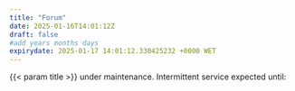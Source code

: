 ```yaml
---
title: "Forum"
date: 2025-01-16T14:01:12Z
draft: false
#add years months days
expirydate: 2025-01-17 14:01:12.330425232 +0000 WET
---
```

{{< param title >}}
under maintenance.
Intermittent service expected until: